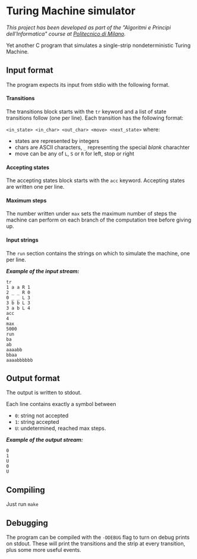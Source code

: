 # Turing Machine simulator

*This project has been developed as part of the "Algoritmi e Principi dell'Informatica" course at [Politecnico di Milano](https://www.polimi.it).*

Yet another C program that simulates a single-strip nondeterministic
Turing Machine.

## Input format

The program expects its input from stdio with the following format.

#### Transitions

The transitions block starts with the `tr` keyword and a list of
state transitions follow (one per line).
Each transition has the following format:

`<in_state> <in_char> <out_char> <move> <next_state>`
where:
+ states are represented by integers
+ chars are ASCII characters, `_` representing the special *blank* charachter
+ move can be any of `L`, `S` or `R` for left, stop or right

#### Accepting states

The accepting states block starts with the `acc` keyword.
Accepting states are written one per line.

#### Maximum steps

The number written under `max` sets the maximum number of steps
the machine can perform on each branch of the computation tree
before giving up.

#### Input strings

The `run` section contains the strings on which to simulate the
machine, one per line.

*__Example of the input stream:__*

```
tr
1 a a R 1
2 _ _ R 0
0 _ _ L 3
3 b b L 3
3 a b L 4
acc
4
max
5000
run
ba
ab
aaaabb
bbaa
aaaabbbbbb
```

## Output format

The output is written to stdout.

Each line contains exactly a symbol between
+ `0`: string not accepted
+ `1`: string accepted
+ `U`: undetermined, reached max steps.

*__Example of the output stream:__*
```
0
1
U
0
U
```

## Compiling

Just run `make`

## Debugging

The program can be compiled with the `-DDEBUG` flag to turn on debug
prints on stdout.
These will print the transitions and the strip at every transition,
plus some more useful events.